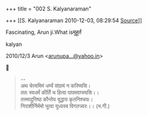 +++
title = "002 S. Kalyanaraman"

+++
[[S. Kalyanaraman	2010-12-03, 08:29:54 [Source](https://groups.google.com/g/bvparishat/c/XGCjxjA4m2o)]]



Fascinating, Arun ji.What isमुहूर्तं

kalyan  
  
  

2010/12/3 Arun \<[arunupa...@yahoo.in]()\>  



>   
> --  
> अथ चेत्त्वमिमं धर्म्यं संग्रामं न करिष्यसि।  
> ततः स्वधर्मं कीर्तिं च हित्वा पापमवाप्स्यसि।।  
> तस्मादुत्तिष्ठ कौन्तेय युद्धाय कृतनिश्चयः।  
> निराशीर्निर्ममो भूत्वा युध्यस्व विगतज्वरः।। (भ.गी.)  

  

